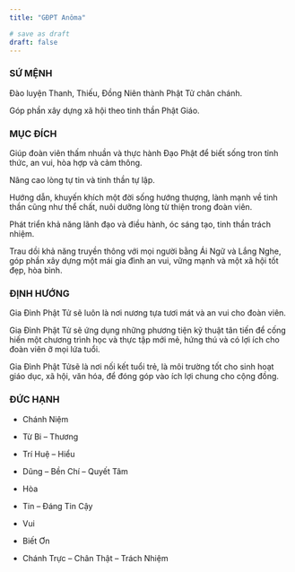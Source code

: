 ```yaml
---
title: "GĐPT Anôma"

# save as draft
draft: false
---
```


### SỨ MỆNH

Đào luyện Thanh, Thiếu, Đồng Niên thành Phật Tử chân chánh.

Góp phần xây dựng xã hội theo tinh thần Phật Giáo.

### MỤC ĐÍCH

Giúp đoàn viên thấm nhuần và thực hành Đạo Phật để biết sống tron tỉnh thức, an vui, hòa hợp và cảm thông.

Nâng cao lòng tự tin và tinh thần tự lập.

Hướng dẫn, khuyến khích một đời sống hướng thượng, lành mạnh về tinh thần cũng như thể chất, nuôi dưỡng lòng từ thiện trong đoàn viên.

Phát triển khả năng lãnh đạo và điều hành, óc sáng tạo, tinh thần trách nhiệm.

Trau dồi khả năng truyền thông với mọi người bằng Ái Ngữ và Lắng Nghe, góp phần xây dựng một mái gia đình an vui, vững mạnh và một xã hội tốt đẹp, hòa bình.

### ĐỊNH HƯỚNG

Gia Đình Phật Tử sẽ luôn là nơi nương tựa tươi mát và an vui cho đoàn viên.

Gia Đình Phật Tử sẽ ứng dụng những phương tiện kỹ thuật tân tiến để cống hiến một chương trình học và thực tập mới mẻ, hứng thú và có lợi ích cho đoàn viên ỡ mọi lứa tuổi.

Gia Đình Phật Tửsẽ là nơi nối kết tuổi trẻ, là môi trường tốt cho sinh hoạt giáo dục, xã hội, văn hóa, để đóng góp vào ích lợi chung cho cộng đồng.

### ĐỨC HẠNH

-   Chánh Niệm

-   Từ Bi – Thương

-   Trí Huệ – Hiểu

-   Dũng – Bền Chí – Quyết Tâm

-   Hòa

-   Tin – Đáng Tin Cậy

-   Vui

-   Biết Ơn

-   Chánh Trực – Chân Thật – Trách Nhiệm
